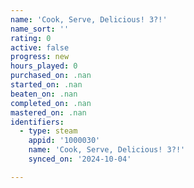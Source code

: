 ```yaml
---
name: 'Cook, Serve, Delicious! 3?!'
name_sort: ''
rating: 0
active: false
progress: new
hours_played: 0
purchased_on: .nan
started_on: .nan
beaten_on: .nan
completed_on: .nan
mastered_on: .nan
identifiers:
  - type: steam
    appid: '1000030'
    name: 'Cook, Serve, Delicious! 3?!'
    synced_on: '2024-10-04'

---
```

